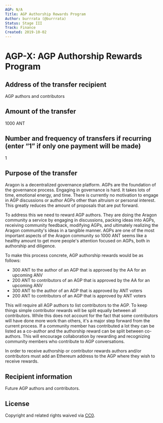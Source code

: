 ```yaml
---
AGP: N/A
Title: AGP Authorship Rewards Program
Author: burrrata (@burrrata)
Status: Stage III
Track: Finance
Created: 2019-10-02
---
```


# AGP-X: AGP Authorship Rewards Program

## Address of the transfer recipient

AGP authors and contributors

## Amount of the transfer

1000 ANT

## Number and frequency of transfers if recurring (enter “1” if only one payment will be made)

1

## Purpose of the transfer

Aragon is a decentralized governance platform. AGPs are the foundation of the governance process. Engaging in governance is hard. It takes lots of time, emotional energy, and time. There is currently no motivation to engage in AGP discussions or author AGPs other than altruism or personal interest. This greatly reduces the amount of proposals that are put forward.

To address this we need to reward AGP authors. They are doing the Aragon community a service by engaging in discussions, packing ideas into AGPs, receiving community feedback, modifying AGPs, and ultimately realizing the Aragon community's ideas in a tangible manner. AGPs are one of the most important aspects of the Aragon community so 1000 ANT seems like a healthy amount to get more people's attention focused on AGPs, both in authorship and diligence.

To make this process concrete, AGP authorship rewards would be as follows:
- 300 ANT to the author of an AGP that is approved by the AA for an upcoming ANV
- 200 ANT to contributors of an AGP that is approved by the AA for an upcoming ANV
- 300 ANT to the author of an AGP that is approved by ANT voters
- 200 ANT to contributors of an AGP that is approved by ANT voters

This will require all AGP authors to list contributors to the AGP. To keep things simple contributor rewards will be split equally between all contributors. While this does not account for the fact that some contributors will have done more work than others, it's a major step forward from the current process. If a community member has contributed a lot they can be listed as a co-author and the authorship reward can be split between co-authors. This will encourage collaboration by rewarding and recognizing community members who contribute to AGP conversations.

In order to receive authorship or contributor rewards authors and/or contributors must add an Ethereum address to the AGP where they wish to receive rewards.

## Recipient information

Future AGP authors and contributors.

## License
Copyright and related rights waived via [CC0](https://creativecommons.org/publicdomain/zero/1.0/).
